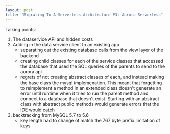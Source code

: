 ```yaml
---
layout: post
title: "Migrating To A Serverless Architecture P3: Aurora Serverless"
---
```

Talking points:
1. The dataservice API and hidden costs
2. Adding in the data service client to an existing app
    * separating out the existing database calls from the view layer of the backend
    * creating child classes for each of the service classes that accessed the database that used the SQL queries of the parents to send to the aurora api
    * regrets of not creating abstract classes of each, and instead making the base class the mysql implemenation. This meant that forgetting to reimplement a method in an extended class doesn't generate an error until runtime when it tries to run the parent method and connect to a database that doesn't exist. Starting with an abstract class with abstract public methods would generate errors that the IDE would catch
3. backtracking from MySQL 5.7 to 5.6
    * key length had to change ot match the 767 byte prefix limitation of keys  
